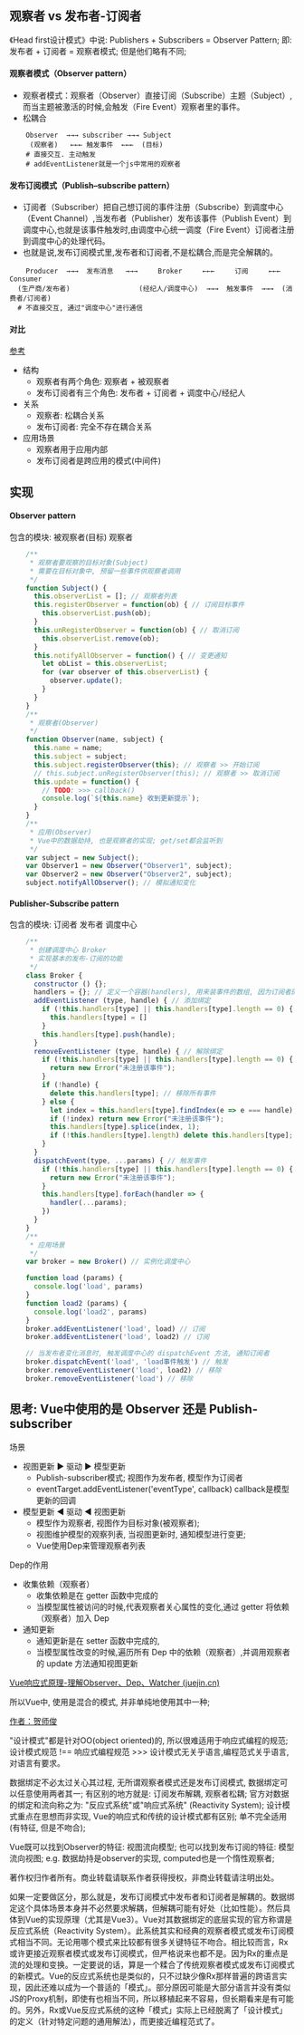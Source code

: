 ## 观察者 vs 发布者-订阅者
《Head first设计模式》中说: Publishers + Subscribers = Observer Pattern;
即: 发布者 + 订阅者 = 观察者模式; 但是他们略有不同;

#### 观察者模式（Observer pattern）
- 观察者模式：观察者（Observer）直接订阅（Subscribe）主题（Subject）,而当主题被激活的时候,会触发（Fire Event）观察者里的事件。
- 松耦合
```shell
    Observer  →→→ subscriber →→→ Subject
     (观察者)   ←←← 触发事件  ←←←  (目标)
    # 直接交互. 主动触发
    # addEventListener就是一个js中常用的观察者
```

#### 发布订阅模式（Publish–subscribe pattern）
- 订阅者（Subscriber）把自己想订阅的事件注册（Subscribe）到调度中心（Event Channel）,当发布者（Publisher）发布该事件（Publish Event）到调度中心,也就是该事件触发时,由调度中心统一调度（Fire Event）订阅者注册到调度中心的处理代码。
- 也就是说,发布订阅模式里,发布者和订阅者,不是松耦合,而是完全解耦的。

```shell
    Producer  →→→  发布消息   →→→     Broker     ←←←     订阅     ←←←   Consumer
  (生产商/发布者)                 (经纪人/调度中心)  →→→  触发事件  →→→  (消费者/订阅者)
  # 不直接交互, 通过"调度中心"进行通信
```

#### 对比
[参考](https://segmentfault.com/a/1190000019260857)
- 结构
  - 观察者有两个角色: 观察者 + 被观察者
  - 发布订阅者有三个角色: 发布者 + 订阅者 + 调度中心/经纪人
- 关系
  - 观察者: 松耦合关系
  - 发布订阅者: 完全不存在耦合关系
- 应用场景
  - 观察者用于应用内部
  - 发布订阅者是跨应用的模式(中间件)

## 实现
#### Observer pattern
包含的模块: 被观察者(目标) 观察者
```js
    /**
     * 观察者要观察的目标对象(Subject)
     * 需要在目标对象中, 预留一些事件供观察者调用
     */
    function Subject() {
      this.observerList = []; // 观察者列表
      this.registerObserver = function(ob) { // 订阅目标事件
        this.observerList.push(ob);
      }
      this.unRegisterObserver = function(ob) { // 取消订阅
        this.observerList.remove(ob);
      }
      this.notifyAllObserver = function() { // 变更通知
        let obList = this.observerList;
        for (var observer of this.observerList) {
          observer.update();
        }
      }
    }
    /**
     * 观察者(Observer)
     */
    function Observer(name, subject) {
      this.name = name;
      this.subject = subject;
      this.subject.registerObserver(this); // 观察者 >> 开始订阅
      // this.subject.unRegisterObserver(this); // 观察者 >> 取消订阅
      this.update = function() {
        // TODO: >>> callback()
        console.log(`${this.name} 收到更新提示`);
      }
    }
    /**
     * 应用(Observer)
     * Vue中的数据劫持, 也是观察者的实现; get/set都会监听到
     */
    var subject = new Subject();
    var Observer1 = new Observer("Observer1", subject);
    var Observer2 = new Observer("Observer2", subject);
    subject.notifyAllObserver(); // 模拟通知变化
```
#### Publisher-Subscribe pattern
包含的模块: 订阅者 发布者 调度中心
```js
    /**
     * 创建调度中心 Broker
     * 实现基本的发布-订阅的功能
     */
    class Broker {
      constructor () {};
      handlers = {}; // 定义一个容器(handlers), 用来装事件的数组, 因为订阅者的数量没有限制
      addEventListener (type, handle) { // 添加绑定
        if (!this.handlers[type] || this.handlers[type].length == 0) {
          this.handlers[type] = []
        }
        this.handlers[type].push(handle);
      }
      removeEventListener (type, handle) { // 解除绑定
        if (!this.handlers[type] || this.handlers[type].length == 0) {
          return new Error("未注册该事件");
        }
        if (!handle) {
          delete this.handlers[type]; // 移除所有事件
        } else {
          let index = this.handlers[type].findIndex(e => e === handle);
          if (!index) return new Error("未注册该事件");
          this.handlers[type].splice(index, 1);
          if (!this.handlers[type].length) delete this.handlers[type]; // 移除单个事件
        }
      }
      dispatchEvent(type, ...params) { // 触发事件
        if (!this.handlers[type] || this.handlers[type].length == 0) {
          return new Error("未注册该事件");
        }
        this.handlers[type].forEach(handler => {
          handler(...params);
        })
      }
    }
    /**
     * 应用场景
     */
    var broker = new Broker() // 实例化调度中心

    function load (params) {
      console.log('load', params)
    }
    function load2 (params) {
      console.log('load2', params)
    }
    broker.addEventListener('load', load) // 订阅
    broker.addEventListener('load', load2) // 订阅

    // 当发布者变化消息时, 触发调度中心的 dispatchEvent 方法, 通知订阅者
    broker.dispatchEvent('load', 'load事件触发') // 触发
    broker.removeEventListener('load', load2) // 移除
    broker.removeEventListener('load') // 移除
```

## 思考: Vue中使用的是 Observer 还是 Publish-subscriber
场景
- 视图更新 ▶️ 驱动 ▶️ 模型更新
  - Publish-subscriber模式; 视图作为发布者, 模型作为订阅者
  - eventTarget.addEventListener('eventType', callback) callback是模型更新的回调
- 模型更新 ◀️ 驱动 ◀️ 视图更新
  - 模型作为观察者, 视图作为目标对象(被观察者);
  - 视图维护模型的观察列表, 当视图更新时, 通知模型进行变更;
  - Vue使用Dep来管理观察者列表

Dep的作用
- 收集依赖（观察者）
  - 收集依赖是在 getter 函数中完成的
  - 当模型属性被访问的时候,代表观察者关心属性的变化,通过 getter 将依赖（观察者）加入 Dep
- 通知更新
  - 通知更新是在 setter 函数中完成的,
  - 当模型属性改变的时候,遍历所有 Dep 中的依赖（观察者）,并调用观察者的 update 方法通知视图更新

[Vue响应式原理-理解Observer、Dep、Watcher (juejin.cn)](https://juejin.cn/post/6844903858850758670)

所以Vue中, 使用是混合的模式, 并非单纯地使用其中一种;

[作者：贺师俊](https://www.zhihu.com/question/419154194/answer/1451429671)

"设计模式"都是针对OO(object oriented)的, 所以很难适用于响应式编程的规范;
设计模式规范 !== 响应式编程规范  >>> 设计模式无关乎语言,编程范式关乎语言,对语言有要求。

数据绑定不必太过关心其过程, 无所谓观察者模式还是发布订阅模式, 数据绑定可以任意使用两者其一;
有区别的地方就是: 订阅发布解耦, 观察者松耦;
官方对数据的绑定和流向称之为: "反应式系统"或"响应式系统" (Reactivity System);
设计模式重点在思想而非实现, Vue的响应式和传统的设计模式都有区别; 单不完全适用(有特征, 但是不吻合);

Vue既可以找到Observer的特征: 视图流向模型; 也可以找到发布订阅的特征: 模型流向视图;
e.g. 数据劫持是observer的实现, computed也是一个惰性观察者;


著作权归作者所有。商业转载请联系作者获得授权，非商业转载请注明出处。

如果一定要做区分，那么就是，发布订阅模式中发布者和订阅者是解耦的。数据绑定这个具体场景本身并不必然要求解耦，但解耦可能有好处（比如性能）。然后具体到Vue的实现原理（尤其是Vue3）。Vue对其数据绑定的底层实现的官方称谓是反应式系统（Reactivity System）。此系统其实和经典的观察者模式或发布订阅模式相当不同。无论用哪个模式来比较都有很多关键特征不吻合。相比较而言，Rx或许更接近观察者模式或发布订阅模式，但严格说来也都不是。因为Rx的重点是流的处理和变换。一定要说的话，算是一个糅合了传统观察者模式或发布订阅模式的新模式。Vue的反应式系统也是类似的，只不过缺少像Rx那样普遍的跨语言实现，因此还难以成为一个普适的「模式」。部分原因可能是大部分语言并没有类似JS的Proxy机制，即使有也相当不同，所以移植起来不容易，但长期看来是有可能的。另外，Rx或Vue反应式系统的这种「模式」实际上已经脱离了「设计模式」的定义（针对特定问题的通用解法），而更接近编程范式了。
